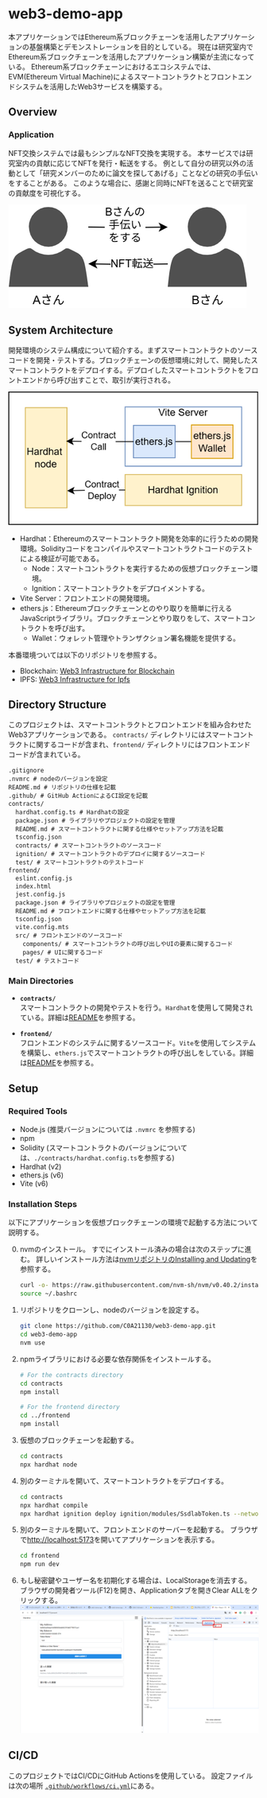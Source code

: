 # web3-demo-app

本アプリケーションではEthereum系ブロックチェーンを活用したアプリケーションの基盤構築とデモンストレーションを目的としている。
現在は研究室内でEthereum系ブロックチェーンを活用したアプリケーション構築が主流になっている。
Ethereum系ブロックチェーンにおけるエコシステムでは、EVM(Ethereum Virtual Machine)によるスマートコントラクトとフロントエンドシステムを活用したWeb3サービスを構築する。

## Overview

### Application

NFT交換システムでは最もシンプルなNFT交換を実現する。
本サービスでは研究室内の貢献に応じてNFTを発行・転送をする。
例として自分の研究以外の活動として「研究メンバーのために論文を探してあげる」ことなどの研究の手伝いをすることがある。
このような場合に、感謝と同時にNFTを送ることで研究室の貢献度を可視化する。

![Application](images/app.png)

## System Architecture

開発環境のシステム構成について紹介する。まずスマートコントラクトのソースコードを開発・テストする。ブロックチェーンの仮想環境に対して、開発したスマートコントラクトをデプロイする。デプロイしたスマートコントラクトをフロントエンドから呼び出すことで、取引が実行される。

![develop environment](images/development.png)

- Hardhat：Ethereumのスマートコントラクト開発を効率的に行うための開発環境。Solidityコードをコンパイルやスマートコントラクトコードのテストによる検証が可能である。
  - Node：スマートコントラクトを実行するための仮想ブロックチェーン環境。
  - Ignition：スマートコントラクトをデプロイメントする。
- Vite Server：フロントエンドの開発環境。
- ethers.js：Ethereumブロックチェーンとのやり取りを簡単に行えるJavaScriptライブラリ。ブロックチェーンとやり取りをして、スマートコントラクトを呼び出す。
  - Wallet：ウォレット管理やトランザクション署名機能を提供する。

本番環境ついては以下のリポジトリを参照する。
- Blockchain: [Web3 Infrastructure for Blockchain](https://github.com/c0a22098ea/web3-infrastructure/tree/main/blockchain)
- IPFS: [Web3 Infrastructure for Ipfs](https://github.com/c0a22098ea/web3-infrastructure)

## Directory Structure

このプロジェクトは、スマートコントラクトとフロントエンドを組み合わせた Web3アプリケーションである。
`contracts/` ディレクトリにはスマートコントラクトに関するコードが含まれ、`frontend/` ディレクトリにはフロントエンド コードが含まれている。

```
.gitignore
.nvmrc # nodeのバージョンを設定
README.md # リポジトリの仕様を記載
.github/ # GitHub ActionによるCI設定を記載
contracts/
  hardhat.config.ts # Hardhatの設定
  package.json # ライブラリやプロジェクトの設定を管理
  README.md # スマートコントラクトに関する仕様やセットアップ方法を記載
  tsconfig.json
  contracts/ # スマートコントラクトのソースコード
  ignition/ # スマートコントラクトのデプロイに関するソースコード
  test/ # スマートコントラクトのテストコード
frontend/
  eslint.config.js
  index.html
  jest.config.js
  package.json # ライブラリやプロジェクトの設定を管理
  README.md # フロントエンドに関する仕様やセットアップ方法を記載
  tsconfig.json 
  vite.config.mts
  src/ # フロントエンドのソースコード
    components/ # スマートコントラクトの呼び出しやUIの要素に関するコード
    pages/ # UIに関するコード
  test/ # テストコード
```

### Main Directories

- **`contracts/`**  
  スマートコントラクトの開発やテストを行う。`Hardhat`を使用して開発されている。詳細は[README](https://github.com/C0A21130/web3-demo-app/blob/main/contracts/README.md)を参照する。
  
- **`frontend/`**  
  フロントエンドのシステムに関するソースコード。`Vite`を使用してシステムを構築し、`ethers.js`でスマートコントラクトの呼び出しをしている。詳細は[README](https://github.com/C0A21130/web3-demo-app/blob/main/frontend/README.md)を参照する。

## Setup

### Required Tools

- Node.js (推奨バージョンについては `.nvmrc` を参照する)
- npm
- Solidity (スマートコントラクトのバージョンについては、`./contracts/hardhat.config.ts`を参照する)
- Hardhat (v2)
- ethers.js (v6)
- Vite (v6)

### Installation Steps

以下にアプリケーションを仮想ブロックチェーンの環境で起動する方法について説明する。

0. nvmのインストール。
   すでにインストール済みの場合は次のステップに進む。
   詳しいインストール方法は[nvmリポジトリのInstalling and Updating](https://github.com/nvm-sh/nvm?tab=readme-ov-file#installing-and-updating)を参照する。

   ```bash
   curl -o- https://raw.githubusercontent.com/nvm-sh/nvm/v0.40.2/install.sh | bash
   source ~/.bashrc
   ```

1. リポジトリをクローンし、nodeのバージョンを設定する。

   ```bash
   git clone https://github.com/C0A21130/web3-demo-app.git
   cd web3-demo-app
   nvm use
   ```

2. npmライブラリにおける必要な依存関係をインストールする。

   ```bash
   # For the contracts directory
   cd contracts
   npm install
   ```

   ```bash
   # For the frontend directory
   cd ../frontend
   npm install
   ```

3. 仮想のブロックチェーンを起動する。
   ```bash
   cd contracts
   npx hardhat node
   ```

4. 別のターミナルを開いて、スマートコントラクトをデプロイする。
   ```bash
   cd contracts
   npx hardhat compile
   npx hardhat ignition deploy ignition/modules/SsdlabToken.ts --network localhost
   ```

5. 別のターミナルを開いて、フロントエンドのサーバーを起動する。
   ブラウザで[http://localhost:5173](http://localhost:5173)を開いてアプリケーションを表示する。
   ```bash
   cd frontend
   npm run dev
   ```

6. もし秘密鍵やユーザー名を初期化する場合は、LocalStorageを消去する。
   ブラウザの開発者ツール(F12)を開き、Applicationタブを開きClear ALLをクリックする。
   ![Clear Secret Key](images/clear.png)

## CI/CD

このプロジェクトではCI/CDにGitHub Actionsを使用している。
設定ファイルは次の場所 [`.github/workflows/ci.yml`](.github/workflows/ci.yml)にある。

